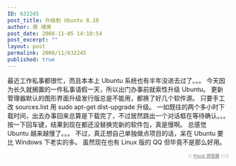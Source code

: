 ```yaml
---
ID: 632245
post_title: 升级到 Ubuntu 8.10
author: 南 靖男
post_date: 2008-11-05 14:10:54
post_excerpt: ""
layout: post
permalink: 2008/11/632245
published: true
---
```

最近工作私事都很忙，而且本本上 Ubuntu 系统也有半年没进去过了。。。
今天因为长久就搁置的一件私事请假一天，所以出门办事前就索性升级 Ubuntu。
更新管理器默认的图形界面升级发行版总是不能用，都换了好几个软件源。
只要手工改 sources.list 用 sudo apt-get dist-upgrade 升级。
一如既往的两个多小时下载时间，出去办事回来总算是下载完了，不过居然跳出一个对话框在等待确认。。。
按一下回车键，结果到现在都还没替换完新的软件包，真是慢啊。
总感觉 Ubuntu 越来越慢了。。。
不过，真正想自己单独做点项目的话，呆在 Ubuntu 要比 Windows 下老实的多。
虽然现在也有 Linux 版的 QQ 但毕竟不是那么好用。
   <div class="flockcredit" style="text-align: right; color: #CCC; font-size: x-small;">用 <a href="http://www.flock.com/blogged-with-flock" style="color: #999; font-weight: bold;" target="_new" title="Flock Browser">Flock 浏览器</a> 创建</div>